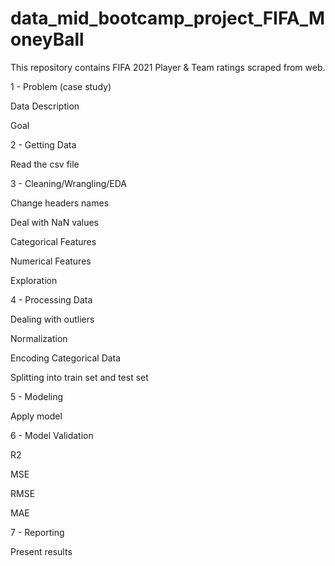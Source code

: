 # data_mid_bootcamp_project_FIFA_MoneyBall
This repository contains FIFA 2021 Player & Team ratings scraped from web.

1 - Problem (case study)

Data Description

Goal


2 - Getting Data

Read the csv file


3 - Cleaning/Wrangling/EDA

Change headers names

Deal with NaN values

Categorical Features

Numerical Features

Exploration


4 - Processing Data

Dealing with outliers

Normalization

Encoding Categorical Data

Splitting into train set and test set


5 - Modeling

Apply model


6 - Model Validation

R2

MSE

RMSE

MAE


7 - Reporting

Present results
